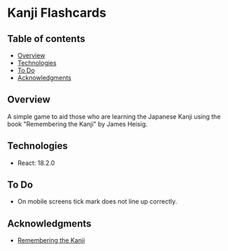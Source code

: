 # Kanji Flashcards

## Table of contents

- [Overview](#overview)
- [Technologies](#technologies)
- [To Do](#to-do)
- [Acknowledgments](#acknowledgments)

## Overview

A simple game to aid those who are learning the Japanese Kanji using the book "Remembering the Kanji" by James Heisig.

## Technologies

- React: 18.2.0

## To Do
- On mobile screens tick mark does not line up correctly.

## Acknowledgments
- [Remembering the Kanji](https://en.wikipedia.org/wiki/Remembering_the_Kanji_and_Remembering_the_Hanzi)